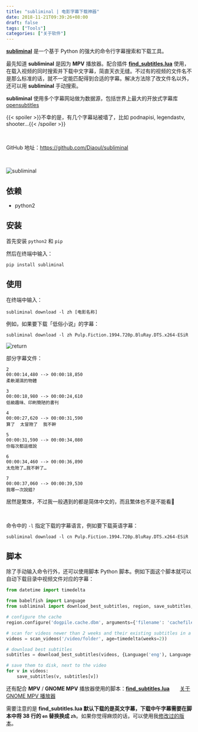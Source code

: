 ```yaml
---
title: "subliminal | 电影字幕下载神器"
date: 2018-11-21T09:39:26+08:00
draft: false
tags: ["Tools"]
categories: ["关于软件"]
---
```


<!--
![](https://mogeko.github.io/blog-images/r/030/)
{{< spoiler >}}{{< /spoiler >}}
<br>
 -->

[**subliminal**](https://github.com/Diaoul/subliminal) 是一个基于 Python 的强大的命令行字幕搜索和下载工具。

最先知道 **subliminal** 是因为 **MPV** 播放器。配合插件 [**find_subtitles.lua**](https://github.com/directorscut82/find_subtitles/blob/master/find_subtitles.lua) 使用，在载入视频的同时搜索并下载中文字幕，简直天衣无缝。不过有的视频的文件名不是那么标准的话，就不一定能匹配得到合适的字幕。解决方法除了改文件名以外，还可以用 **subliminal** 手动搜索。

**subliminal** 使用多个字幕网站做为数据源，包括世界上最大的开放式字幕库 [opensubtitles](http://opus.nlpl.eu/OpenSubtitles.php)

{{< spoiler >}}不幸的是，有几个字幕站被墙了，比如 podnapisi, legendastv, shooter…{{< /spoiler >}}

<!-- more -->

<br>

GitHub 地址：<https://github.com/Diaoul/subliminal>

<br>

![subliminal](https://mogeko.github.io/blog-images/r/030/subliminal.png)

## 依赖

- python2

## 安装

首先安装 `python2` 和 `pip`

然后在终端中输入：

```shell
pip install subliminal
```

## 使用

在终端中输入：

```shell
subliminal download -l zh [电影名称]
```

例如，如果要下载「低俗小说」的字幕：

```shell
subliminal download -l zh Pulp.Fiction.1994.720p.BluRay.DTS.x264-ESiR
```

![return](https://mogeko.github.io/blog-images/r/030/return.png)

部分字幕文件：

```plaintext
2
00:00:14,480 --> 00:00:18,850
柔軟潮濕的物體

3
00:00:18,980 --> 00:00:24,610
低級趣味、印刷簡陋的書刊

4
00:00:27,620 --> 00:00:31,590
算了  太冒險了  我不幹

5
00:00:31,590 --> 00:00:34,080
你每次都這樣說

6
00:00:34,460 --> 00:00:36,890
太危險了…我不幹了…

7
00:00:37,060 --> 00:00:39,530
我哪一次說錯?
```

居然是繁体，不过我一般遇到的都是简体中文的，而且繁体也不是不能看🤔

<br>

命令中的 `-l` 指定下载的字幕语言，例如要下载英语字幕：

```shell
subliminal download -l cn Pulp.Fiction.1994.720p.BluRay.DTS.x264-ESiR
```

## 脚本

除了手动输入命令行外，还可以使用脚本 Python 脚本。例如下面这个脚本就可以自动下载目录中视频文件对应的字幕：

```python
from datetime import timedelta

from babelfish import Language
from subliminal import download_best_subtitles, region, save_subtitles, scan_videos

# configure the cache
region.configure('dogpile.cache.dbm', arguments={'filename': 'cachefile.dbm'})

# scan for videos newer than 2 weeks and their existing subtitles in a folder
videos = scan_videos('/video/folder', age=timedelta(weeks=2))

# download best subtitles
subtitles = download_best_subtitles(videos, {Language('eng'), Language('fra')})

# save them to disk, next to the video
for v in videos:
    save_subtitles(v, subtitles[v])
```

还有配合 **MPV** / **GNOME MPV** 播放器使用的脚本：[**find_subtitles.lua**](https://github.com/directorscut82/find_subtitles/blob/master/find_subtitles.lua)&emsp;&emsp;[关于 GNOME MPV 播放器](https://mogeko.github.io/2018/029)

需要注意的是 **find_subtitles.lua 默认下载的是英文字幕，下载中午字幕需要在脚本中将 38 行的 `en` 替换换成 `zh`**。如果你觉得麻烦的话，可以使用我[修改过的版本](https://github.com/Mogeko/blog-commits/releases/download/029/find_subtitles.lua)。
